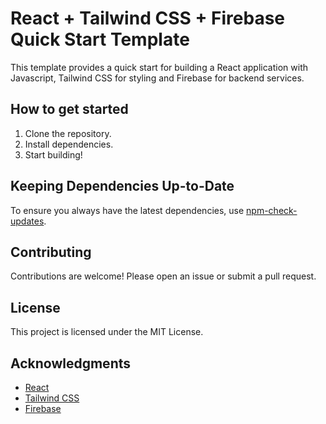 # React + Tailwind CSS + Firebase Quick Start Template

This template provides a quick start for building a React application with Javascript, Tailwind CSS for styling and Firebase for backend services.

## How to get started

1. Clone the repository.
2. Install dependencies.
3. Start building!

## Keeping Dependencies Up-to-Date

To ensure you always have the latest dependencies, use [npm-check-updates](https://www.npmjs.com/package/npm-check-updates).

## Contributing

Contributions are welcome! Please open an issue or submit a pull request.

## License

This project is licensed under the MIT License.

## Acknowledgments

- [React](https://reactjs.org/)
- [Tailwind CSS](https://tailwindcss.com/)
- [Firebase](https://firebase.google.com/)
